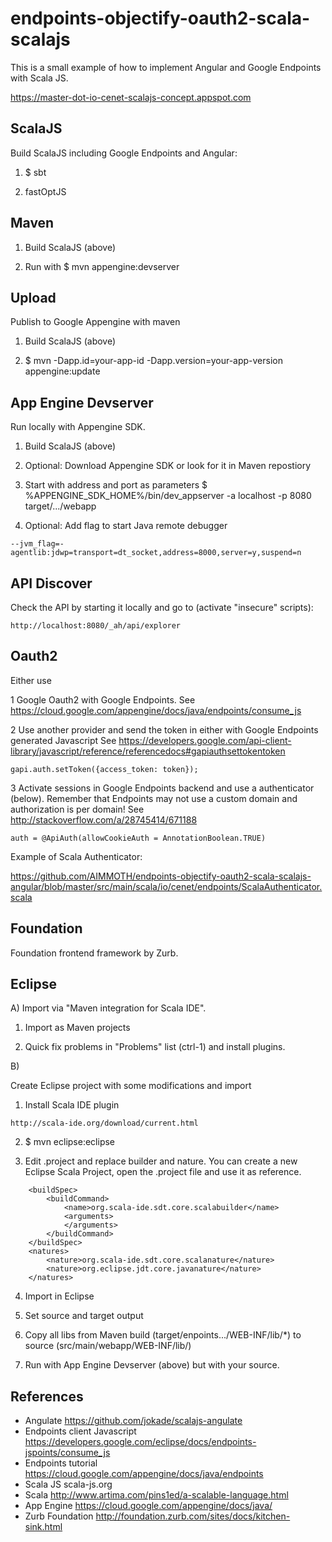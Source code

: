# endpoints-objectify-oauth2-scala-scalajs

This is a small example of how to implement Angular and Google Endpoints with Scala JS.

https://master-dot-io-cenet-scalajs-concept.appspot.com

ScalaJS
-------

Build ScalaJS including Google Endpoints and Angular:

1) $ sbt

2) fastOptJS

Maven
-----

1) Build ScalaJS (above)

2) Run with $ mvn appengine:devserver

Upload
------

Publish to Google Appengine with maven

1) Build ScalaJS (above)

2) $ mvn -Dapp.id=your-app-id -Dapp.version=your-app-version appengine:update

App Engine Devserver
--------------------

Run locally with Appengine SDK.

1) Build ScalaJS (above)

2) Optional: Download Appengine SDK or look for it in Maven repostiory

3) Start with address and port as parameters $ %APPENGINE_SDK_HOME%/bin/dev_appserver -a localhost -p 8080 target/.../webapp

4) Optional: Add flag to start Java remote debugger

```
--jvm_flag=-agentlib:jdwp=transport=dt_socket,address=8000,server=y,suspend=n
```

API Discover
------------

Check the API by starting it locally and go to (activate "insecure" scripts):

```
http://localhost:8080/_ah/api/explorer
``` 

Oauth2
------

Either use

1 Google Oauth2 with Google Endpoints. See https://cloud.google.com/appengine/docs/java/endpoints/consume_js

2 Use another provider and send the token in either with Google Endpoints generated Javascript See https://developers.google.com/api-client-library/javascript/reference/referencedocs#gapiauthsettokentoken

```
gapi.auth.setToken({access_token: token});
```

3 Activate sessions in Google Endpoints backend and use a authenticator (below). Remember that Endpoints may not use a custom domain and authorization is per domain! See http://stackoverflow.com/a/28745414/671188

```
auth = @ApiAuth(allowCookieAuth = AnnotationBoolean.TRUE)
``` 


Example of Scala Authenticator:

https://github.com/AIMMOTH/endpoints-objectify-oauth2-scala-scalajs-angular/blob/master/src/main/scala/io/cenet/endpoints/ScalaAuthenticator.scala

Foundation
----------

Foundation frontend framework by Zurb.

Eclipse
-------

A) Import via "Maven integration for Scala IDE".

1) Import as Maven projects

2) Quick fix problems in "Problems" list (ctrl-1) and install plugins.

B)

Create Eclipse project with some modifications and import

1) Install Scala IDE plugin

```
http://scala-ide.org/download/current.html
```

2) $ mvn eclipse:eclipse

3) Edit .project and replace builder and nature. You can create a new Eclipse Scala Project, open the .project file and use it as reference.

```
	<buildSpec>
		<buildCommand>
			<name>org.scala-ide.sdt.core.scalabuilder</name>
			<arguments>
			</arguments>
		</buildCommand>
	</buildSpec>
	<natures>
		<nature>org.scala-ide.sdt.core.scalanature</nature>
		<nature>org.eclipse.jdt.core.javanature</nature>
	</natures>
```
4) Import in Eclipse

5) Set source and target output

6) Copy all libs from Maven build (target/enpoints.../WEB-INF/lib/*) to source (src/main/webapp/WEB-INF/lib/)

7) Run with App Engine Devserver (above) but with your source.

References
----------

* Angulate https://github.com/jokade/scalajs-angulate
* Endpoints client Javascript https://developers.google.com/eclipse/docs/endpoints-jspoints/consume_js 
* Endpoints tutorial https://cloud.google.com/appengine/docs/java/endpoints
* Scala JS scala-js.org
* Scala http://www.artima.com/pins1ed/a-scalable-language.html
* App Engine https://cloud.google.com/appengine/docs/java/
* Zurb Foundation http://foundation.zurb.com/sites/docs/kitchen-sink.html
